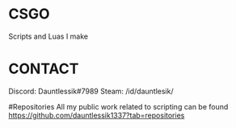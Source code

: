 # CSGO
Scripts and Luas I make

# CONTACT
Discord: Dauntlessik#7989
Steam: /id/dauntlesik/

#Repositories
All my public work related to scripting can be found https://github.com/dauntlessik1337?tab=repositories
